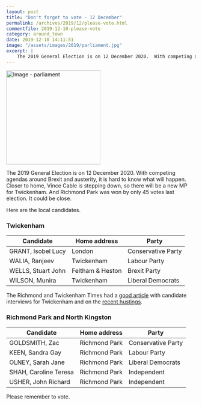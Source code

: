 ```yaml
---
layout: post
title: "Don't forget to vote - 12 December"
permalink: /archives/2019/12/please-vote.html
commentfile: 2019-12-10-please-vote
category: around_town
date: 2019-12-10 14:11:51
image: "/assets/images/2019/parliament.jpg"
excerpt: |
    The 2019 General Election is on 12 December 2020.  With competing agendas around Brexit and austerity, it is hard to know what will happen.  Closer to home, Vince Cable is stepping down, so there will be a new MP for Twickenham.  And Richmond Park was won by only 45 votes last election.  It could be close.
---
```

<a href="/assets/images/2019/parliament.jpg" title="Click for a larger image"><img src="/assets/images/2019/parliament-thumb.jpg" width="250" alt="Image - parliament"  class="photo right"/></a>

The 2019 General Election is on 12 December 2020.  With competing agendas around Brexit and austerity, it is hard to know what will happen.  Closer to home, Vince Cable is stepping down, so there will be a new MP for Twickenham.  And Richmond Park was won by only 45 votes last election.  It could be close.

Here are the local candidates.

### Twickenham

| Candidate          | Home address     | Party              |
| ------------------ | ---------------- | ------------------ |
| GRANT, Isobel Lucy | London           | Conservative Party |
| WALIA, Ranjeev     | Twickenham       | Labour Party       |
| WELLS, Stuart John | Feltham & Heston | Brexit Party       |
| WILSON, Munira     | Twickenham       | Liberal Democrats  |

The Richmond and Twickenham Times had a [good article](https://www.richmondandtwickenhamtimes.co.uk/news/18034411.twickenham-election-candidates/) with candidate interviews for Twickenham and on the [recent hustings](https://www.richmondandtwickenhamtimes.co.uk/news/18090833.need-know-latest-twickenham-election-hustings/).

### Richmond Park and North Kingston

| Candidate             | Home address  | Party              |
| --------------------- | ------------- | ------------------ |
| GOLDSMITH, Zac        | Richmond Park | Conservative Party |
| KEEN, Sandra Gay      | Richmond Park | Labour Party       |
| OLNEY, Sarah Jane     | Richmond Park | Liberal Democrats  |
| SHAH, Caroline Teresa | Richmond Park | Independent        |
| USHER, John Richard   | Richmond Park | Independent        |

Please remember to vote.
